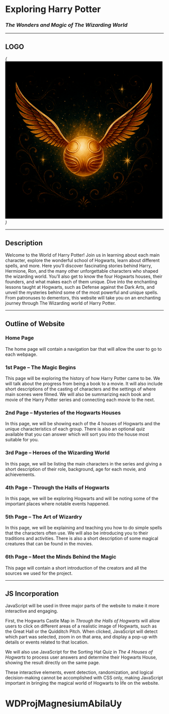 # Exploring Harry Potter  
### *The Wonders and Magic of The Wizarding World*  

---

## LOGO  
*(![Logo](Project_Logo.webp))*  

---

## Description  
Welcome to the World of Harry Potter! Join us in learning about each main character, explore the wonderful school of Hogwarts, learn about different spells, and more. Here you’ll discover fascinating stories behind Harry, Hermione, Ron, and the many other unforgettable characters who shaped the wizarding world. You’ll also get to know the four Hogwarts houses, their founders, and what makes each of them unique. Dive into the enchanting lessons taught at Hogwarts, such as Defense against the Dark Arts, and unveil the mysteries behind some of the most powerful and unique spells. From patronuses to dementors, this website will take you on an enchanting journey through The Wizarding world of Harry Potter.  

---

## Outline of Website  

### Home Page  
The home page will contain a navigation bar that will allow the user to go to each webpage.  

### 1st Page – The Magic Begins  
This page will be exploring the history of how Harry Potter came to be. We will talk about the progress from being a book to a movie. It will also include short descriptions of the casting of characters and the settings of where main scenes were filmed. We will also be summarizing each book and movie of the Harry Potter series and connecting each movie to the next.  

### 2nd Page – Mysteries of the Hogwarts Houses  
In this page, we will be showing each of the 4 houses of Hogwarts and the unique characteristics of each group. There is also an optional quiz available that you can answer which will sort you into the house most suitable for you.  

### 3rd Page – Heroes of the Wizarding World  
In this page, we will be listing the main characters in the series and giving a short description of their role, background, age for each movie, and achievements.  

### 4th Page – Through the Halls of Hogwarts  
In this page, we will be exploring Hogwarts and will be noting some of the important places where notable events happened.  

### 5th Page – The Art of Wizardry  
In this page, we will be explaining and teaching you how to do simple spells that the characters often use. We will also be introducing you to their traditions and activities. There is also a short description of some magical creatures that can be found in the movies.  

### 6th Page – Meet the Minds Behind the Magic  
This page will contain a short introduction of the creators and all the sources we used for the project.  

---

## JS Incorporation  
JavaScript will be used in three major parts of the website to make it more interactive and engaging.  

First, the Hogwarts Castle Map in *Through the Halls of Hogwarts* will allow users to click on different areas of a realistic image of Hogwarts, such as the Great Hall or the Quidditch Pitch. When clicked, JavaScript will detect which part was selected, zoom in on that area, and display a pop-up with details or events related to that location.  

We will also use JavaScript for the Sorting Hat Quiz in *The 4 Houses of Hogwarts* to process user answers and determine their Hogwarts House, showing the result directly on the same page.  

These interactive elements, event detection, randomization, and logical decision-making cannot be accomplished with CSS only, making JavaScript important in bringing the magical world of Hogwarts to life on the website.  
# WDProjMagnesiumAbilaUy